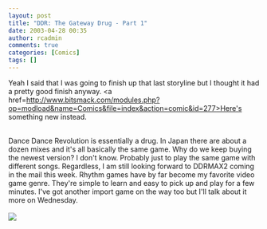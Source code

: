 ```yaml
---
layout: post
title: "DDR: The Gateway Drug - Part 1"
date: 2003-04-28 00:35
author: rcadmin
comments: true
categories: [Comics]
tags: []
---
```

Yeah I said that I was going to finish up that last storyline but I thought it had a pretty good finish anyway. <a href=http://www.bitsmack.com/modules.php?op=modload&name=Comics&file=index&action=comic&id=277>Here's something new instead.</a>
<br />

<br />
Dance Dance Revolution is essentially a drug. In Japan there are about a dozen mixes and it's all basically the same game. Why do we keep buying the newest version? I don't know. Probably just to play the same game with different songs. Regardless, I am still looking forward to DDRMAX2 coming in the mail this week. Rhythm games have by far become my favorite video game genre. They're simple to learn and easy to pick up and play for a few minutes. I've got another import game on the way too but I'll talk about it more on Wednesday.<Br><br><!--more--><img src='/wp/wp-content/comics/20030428.gif' alt'' />
